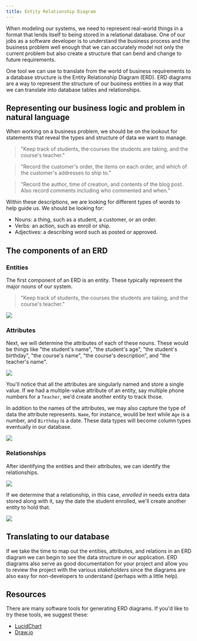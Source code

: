 ```yaml
---
title: Entity Relationship Diagram
---
```


When modeling our systems, we need to represent real-world things in a format
that lends itself to being stored in a relational database. One of our jobs as a
software developer is to understand the business process and the business
problem well enough that we can accurately model not only the current problem
but also create a structure that can bend and change to future requirements.

One tool we can use to translate from the world of business requirements to a
database structure is the Entity Relationship Diagram (ERD). ERD diagrams are a
way to represent the structure of our business entities in a way that we can
translate into database tables and relationships.

## Representing our business logic and problem in natural language

When working on a business problem, we should be on the lookout for statements
that reveal the types and structure of data we want to manage.

> "Keep track of students, the courses the students are taking, and the course's
> teacher."

> "Record the customer's order, the items on each order, and which of the
> customer's addresses to ship to."

> "Record the author, time of creation, and contents of the blog post. Also
> record comments including who commented and when."

Within these descriptions, we are looking for different types of words to help
guide us. We should be looking for:

- Nouns: a thing, such as a student, a customer, or an order.
- Verbs: an action, such as enroll or ship.
- Adjectives: a describing word such as posted or approved.

## The components of an ERD

### Entities

The first component of an ERD is an entity. These typically represent the major
_nouns_ of our system.

> "Keep track of students, the courses the students are taking, and the course's
> teacher."

![](./assets/erd1.png)

### Attributes

Next, we will determine the attributes of each of these nouns. These would be
things like "the student's name", "the student's age", "the student's birthday",
"the course's name", "the course's description", and "the teacher's name".

![](./assets/erd2.png)

You'll notice that all the attributes are singularly named and store a single
value. If we had a multiple-value attribute of an entity, say multiple phone
numbers for a `Teacher`, we'd create another entity to track those.

In addition to the names of the attributes, we may also capture the type of data
the attribute represents. `Name`, for instance, would be text while `Age` is a
number, and `Birthday` is a date. These data types will become column types
eventually in our database.

![](./assets/erd4.png)

### Relationships

After identifying the entities and their attributes, we can identify the
relationships.

![](./assets/erd3.png)

If we determine that a relationship, in this case, _enrolled in_ needs extra
data stored along with it, say the date the student enrolled, we'll create
another entity to hold that.

![](./assets/erd5.png)

## Translating to our database

If we take the time to map out the entities, attributes, and relations in an ERD
diagram we can begin to see the data structure in our application. ERD diagrams
also serve as good documentation for your project and allow you to review the
project with the various _stakeholders_ since the diagrams are also easy for
non-developers to understand (perhaps with a little help).

## Resources

There are many software tools for generating ERD diagrams. If you'd like to try
these tools, we suggest these:

- [LucidChart](https://www.lucidchart.com)
- [Draw.io](Draw.io)
